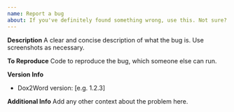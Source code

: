 ```yaml
---
name: Report a bug
about: If you've definitely found something wrong, use this. Not sure? Open a discussion.
---
```


**Description**
A clear and concise description of what the bug is. Use screenshots as necessary.

**To Reproduce**
Code to reproduce the bug, which someone else can run.

**Version Info**
 - Dox2Word version: [e.g. 1.2.3]

**Additional Info**
Add any other context about the problem here.
